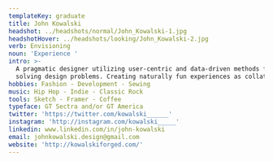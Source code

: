 ```yaml
---
templateKey: graduate
title: John Kowalski
headshot: ../headshots/normal/John_Kowalski-1.jpg
headshotHover: ../headshots/looking/John_Kowalski-2.jpg
verb: Envisioning
noun: 'Experience '
intro: >-
  A pragmatic designer utilizing user-centric and data-driven methods for
  solving design problems. Creating naturally fun experiences as collateral.
hobbies: Fashion - Development - Sewing
music: Hip Hop - Indie - Classic Rock
tools: Sketch - Framer - Coffee
typeface: GT Sectra and/or GT America
twitter: 'https://twitter.com/kowalski______'
instagram: 'http://instagram.com/kowalski_____'
linkedin: www.linkedin.com/in/john-kowalski
email: johnkowalski.design@gmail.com
website: 'http://kowalskiforged.com/'
---
```


